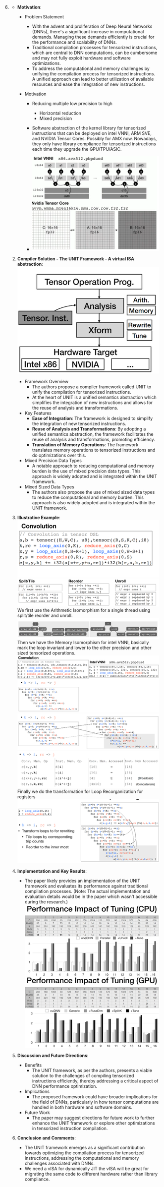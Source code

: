 
6. - **Motivation**:
   
     - Problem Statement
   
       - With the advent and proliferation of Deep Neural Networks (DNNs), there's a significant increase in computational demands. Managing these demands efficiently is crucial for the performance and scalability of DNNs.
       - Traditional compilation processes for tensorized instructions, which are central to DNN computations, can be cumbersome and may not fully exploit hardware and software optimizations.
       - To address the computational and memory challenges by unifying the compilation process for tensorized instructions. A unified approach can lead to better utilization of available resources and ease the integration of new instructions.
   
     - Motivation
   
       - Reducing multiple low precision to high
   
         - Horizontal reduction
         - Mixed precision
   
       - Software abstraction of the kernel library for tensorized instructions that can be deployed on intel VNNI, ARM SVE, and NVIDIA Tensor Cores. Possibly for AMX now. Nowadays, they only have library compliance for tensorized instructions each time they upgrade the GPU/TPU/ASIC.
   
       - ![Alt text](image-1.png)
   2. **Compiler Solution - The UNIT Framework - A virtual ISA abstraction**:
      ![Alt text](image-2.png)
   
      - Framework Overview
        - The authors propose a compiler framework called UNIT to unify the compilation for tensorized instructions.
        - At the heart of UNIT is a unified semantics abstraction which simplifies the integration of new instructions and allows for the reuse of analysis and transformations.
      - Key Features
        - **Ease of Integration**: The framework is designed to simplify the integration of new tensorized instructions.
        - **Reuse of Analysis and Transformations**: By adopting a unified semantics abstraction, the framework facilitates the reuse of analysis and transformations, promoting efficiency.
        - **Translation of Memory Operations**: The framework translates memory operations to tensorized instructions and do optimizations over this.
      - Mixed Precision Data Types
        - A notable approach to reducing computational and memory burden is the use of mixed precision data types. This approach is widely adopted and is integrated within the UNIT framework.
      - Mixed Sized Data Types
        - The authors also propose the use of mixed sized data types to reduce the computational and memory burden. This approach is also widely adopted and is integrated within the UNIT framework.
   
   3. **Illustrative Example**:
      ![Alt text](image-3.png)
      ![Alt text](image-4.png)
      We first use the Arithmetic Isomorphism for a single thread using split/tile reorder and unroll.
      ![Alt text](image-5.png)
      Then we have the Memory Isomorphism for intel VNNI, basically mark the loop invariant and lower to the other precision and other sized tensorized operations.
      ![Alt text](image-6.png)
      ![Alt text](image-7.png)
      ![Alt text](image-8.png)
      Finally we do the transformation for Loop Recorganization for registers
      ![Alt text](image-9.png)
   
   4. **Implementation and Key Results**:
   
      - The paper likely provides an implementation of the UNIT framework and evaluates its performance against traditional compilation processes. (Note: The actual implementation and evaluation details would be in the paper which wasn't accessible during the research.)
        ![Alt text](image-10.png)
        ![Alt text](image-11.png)
   
   5. **Discussion and Future Directions**:
   
      - Benefits
        - The UNIT framework, as per the authors, presents a viable solution to the challenges of compiling tensorized instructions efficiently, thereby addressing a critical aspect of DNN performance optimization.
      - Implications
        - The proposed framework could have broader implications for the field of DNNs, particularly in how tensor computations are handled in both hardware and software domains.
      - Future Work
        - The paper may suggest directions for future work to further enhance the UNIT framework or explore other optimizations in tensorized instruction compilation.
   
   6. **Conclusion and Comments**:
   
      - The UNIT framework emerges as a significant contribution towards optimizing the compilation process for tensorized instructions, addressing the computational and memory challenges associated with DNNs.
      - We need a vISA for dynamically JIT the vISA will be great for migrating the same code to different hardware rather than library compliance.

